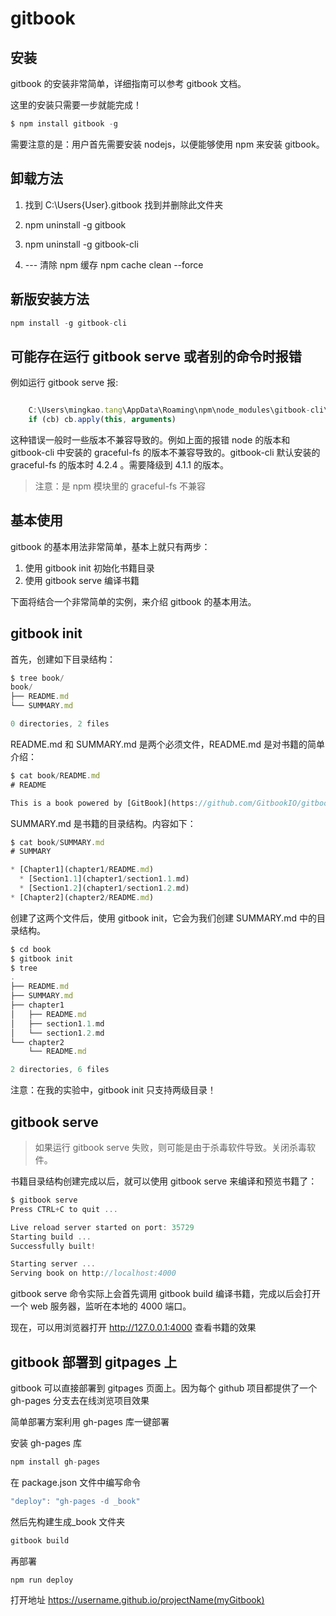 # gitbook

## 安装

gitbook 的安装非常简单，详细指南可以参考 gitbook 文档。

这里的安装只需要一步就能完成！

```javascript
$ npm install gitbook -g
```

需要注意的是：用户首先需要安装 nodejs，以便能够使用 npm 来安装 gitbook。

## 卸载方法

1. 找到 C:\Users\{User}\.gitbook 找到并删除此文件夹

2. npm uninstall -g gitbook

3. npm uninstall -g gitbook-cli

4. --- 清除 npm 缓存 npm cache clean --force

## 新版安装方法

```javascript
npm install -g gitbook-cli

```

## 可能存在运行 gitbook serve 或者别的命令时报错

例如运行 gitbook serve 报:

```javascript

    C:\Users\mingkao.tang\AppData\Roaming\npm\node_modules\gitbook-cli\node_modules\npm\node_modules\graceful-fs\polyfills.js:287
    if (cb) cb.apply(this, arguments)

```

这种错误一般时一些版本不兼容导致的。例如上面的报错 node 的版本和 gitbook-cli 中安装的 graceful-fs 的版本不兼容导致的。gitbook-cli 默认安装的 graceful-fs 的版本时 4.2.4 。需要降级到 4.1.1 的版本。

> 注意：是 npm 模块里的 graceful-fs 不兼容

## 基本使用

gitbook 的基本用法非常简单，基本上就只有两步：

1.  使用 gitbook init 初始化书籍目录
2.  使用 gitbook serve 编译书籍

下面将结合一个非常简单的实例，来介绍 gitbook 的基本用法。

## gitbook init

首先，创建如下目录结构：

```javascript
$ tree book/
book/
├── README.md
└── SUMMARY.md

0 directories, 2 files
```

README.md 和 SUMMARY.md 是两个必须文件，README.md 是对书籍的简单介绍：

```javascript
$ cat book/README.md
# README

This is a book powered by [GitBook](https://github.com/GitbookIO/gitbook).
```

SUMMARY.md 是书籍的目录结构。内容如下：

```javascript
$ cat book/SUMMARY.md
# SUMMARY

* [Chapter1](chapter1/README.md)
  * [Section1.1](chapter1/section1.1.md)
  * [Section1.2](chapter1/section1.2.md)
* [Chapter2](chapter2/README.md)
```

创建了这两个文件后，使用 gitbook init，它会为我们创建 SUMMARY.md 中的目录结构。

```javascript
$ cd book
$ gitbook init
$ tree
.
├── README.md
├── SUMMARY.md
├── chapter1
│   ├── README.md
│   ├── section1.1.md
│   └── section1.2.md
└── chapter2
    └── README.md

2 directories, 6 files
```

注意：在我的实验中，gitbook init 只支持两级目录！

## gitbook serve

> 如果运行 gitbook serve 失败，则可能是由于杀毒软件导致。关闭杀毒软件。

书籍目录结构创建完成以后，就可以使用 gitbook serve 来编译和预览书籍了：

```javascript
$ gitbook serve
Press CTRL+C to quit ...

Live reload server started on port: 35729
Starting build ...
Successfully built!

Starting server ...
Serving book on http://localhost:4000
```

gitbook serve 命令实际上会首先调用 gitbook build 编译书籍，完成以后会打开一个 web 服务器，监听在本地的 4000 端口。

现在，可以用浏览器打开 http://127.0.0.1:4000 查看书籍的效果

## gitbook 部署到 gitpages 上

gitbook 可以直接部署到 gitpages 页面上。因为每个 github 项目都提供了一个 gh-pages 分支去在线浏览项目效果

简单部署方案利用 gh-pages 库一键部署

安装 gh-pages 库

```javascript
npm install gh-pages
```

在 package.json 文件中编写命令

```javascript
"deploy": "gh-pages -d _book"
```

然后先构建生成\_book 文件夹

```javascript
gitbook build
```

再部署

```javascript
npm run deploy
```

打开地址
https://username.github.io/projectName(myGitbook)
